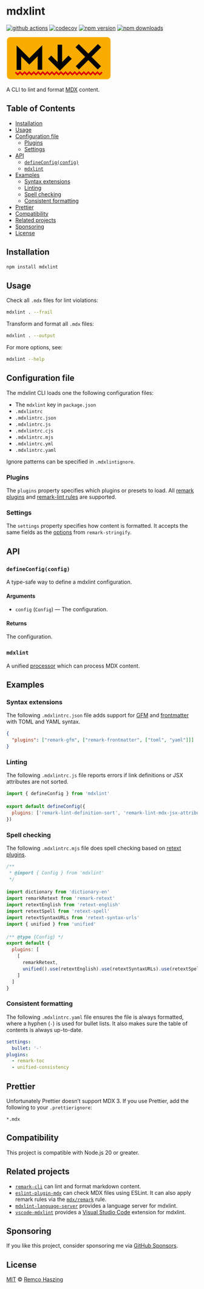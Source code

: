 # mdxlint

[![github actions](https://github.com/remcohaszing/mdxlint/actions/workflows/ci.yaml/badge.svg)](https://github.com/remcohaszing/mdxlint/actions/workflows/ci.yaml)
[![codecov](https://codecov.io/gh/remcohaszing/mdxlint/branch/main/graph/badge.svg)](https://codecov.io/gh/remcohaszing/mdxlint)
[![npm version](https://img.shields.io/npm/v/mdxlint)](https://www.npmjs.com/package/mdxlint)
[![npm downloads](https://img.shields.io/npm/dm/mdxlint)](https://www.npmjs.com/package/mdxlint)

<img alt="" src="./logo.svg">

A CLI to lint and format [MDX](https://mdxjs.com) content.

## Table of Contents

- [Installation](#installation)
- [Usage](#usage)
- [Configuration file](#configuration-file)
  - [Plugins](#plugins)
  - [Settings](#settings)
- [API](#api)
  - [`defineConfig(config)`](#defineconfigconfig)
  - [`mdxlint`](#mdxlint-1)
- [Examples](#examples)
  - [Syntax extensions](#syntax-extensions)
  - [Linting](#linting)
  - [Spell checking](#spell-checking)
  - [Consistent formatting](#consistent-formatting)
- [Prettier](#prettier)
- [Compatibility](#compatibility)
- [Related projects](#related-projects)
- [Sponsoring](#sponsoring)
- [License](#license)

## Installation

```sh
npm install mdxlint
```

## Usage

Check all `.mdx` files for lint violations:

```sh
mdxlint . --frail
```

Transform and format all `.mdx` files:

```sh
mdxlint . --output
```

For more options, see:

```sh
mdxlint --help
```

## Configuration file

The mdxlint CLI loads one the following configuration files:

- The `mdxlint` key in `package.json`
- `.mdxlintrc`
- `.mdxlintrc.json`
- `.mdxlintrc.js`
- `.mdxlintrc.cjs`
- `.mdxlintrc.mjs`
- `.mdxlintrc.yml`
- `.mdxlintrc.yaml`

Ignore patterns can be specified in `.mdxlintignore`.

### Plugins

The `plugins` property specifies which plugins or presets to load. All
[remark plugins](https://github.com/remarkjs/remark/blob/main/doc/plugins.md) and
[remark-lint rules](https://github.com/remarkjs/remark-lint#rules) are supported.

### Settings

The `settings` property specifies how content is formatted. It accepts the same fields as the
[options](https://github.com/remarkjs/remark/tree/main/packages/remark-stringify#options) from
`remark-stringify`.

## API

### `defineConfig(config)`

A type-safe way to define a mdxlint configuration.

#### Arguments

- `config` (`Config`) — The configuration.

#### Returns

The configuration.

### `mdxlint`

A unified [processor](https://github.com/unifiedjs/unified#processor) which can process MDX content.

## Examples

### Syntax extensions

The following `.mdxlintrc.json` file adds support for [GFM](https://github.com/remarkjs/remark-gfm)
and [frontmatter](https://github.com/remarkjs/remark-frontmatter) with TOML and YAML syntax.

```json
{
  "plugins": ["remark-gfm", ["remark-frontmatter", ["toml", "yaml"]]]
}
```

### Linting

The following `.mdxlintrc.js` file reports errors if link definitions or JSX attributes are not
sorted.

```js
import { defineConfig } from 'mdxlint'

export default defineConfig({
  plugins: ['remark-lint-definition-sort', 'remark-lint-mdx-jsx-attribute-sort']
})
```

### Spell checking

The following `.mdxlintrc.mjs` file does spell checking based on
[retext plugins](https://github.com/retextjs/retext/blob/main/doc/plugins.md).

```js
/**
 * @import { Config } from 'mdxlint'
 */

import dictionary from 'dictionary-en'
import remarkRetext from 'remark-retext'
import retextEnglish from 'retext-english'
import retextSpell from 'retext-spell'
import retextSyntaxURLs from 'retext-syntax-urls'
import { unified } from 'unified'

/** @type {Config} */
export default {
  plugins: [
    [
      remarkRetext,
      unified().use(retextEnglish).use(retextSyntaxURLs).use(retextSpell, { dictionary })
    ]
  ]
}
```

### Consistent formatting

The following `.mdxlintrc.yaml` file ensures the file is always formatted, where a hyphen (`-`) is
used for bullet lists. It also makes sure the table of contents is always up-to-date.

```yaml
settings:
  bullet: '-'
plugins:
  - remark-toc
  - unified-consistency
```

## Prettier

Unfortunately Prettier doesn’t support MDX 3. If you use Prettier, add the following to your
`.prettierignore`:

```ignore
*.mdx
```

## Compatibility

This project is compatible with Node.js 20 or greater.

## Related projects

- [`remark-cli`](https://github.com/remarkjs/remark/tree/main/packages/remark-cli) can lint and
  format markdown content.
- [`eslint-plugin-mdx`](https://github.com/mdx-js/eslint-mdx) can check MDX files using ESLint. It
  can also apply remark rules via the [`mdx/remark`](https://github.com/mdx-js/eslint-mdx#mdxremark)
  rule.
- [`mdxlint-language-server`](https://github.com/remcohaszing/mdxlint-language-server) provides a
  language server for mdxlint.
- [`vscode-mdxlint`](https://github.com/remcohaszing/vscode-mdxlint) provides a
  [Visual Studio Code](https://code.visualstudio.com/) extension for mdxlint.

## Sponsoring

If you like this project, consider sponsoring me via
[GitHub Sponsors](https://github.com/sponsors/remcohaszing).

## License

[MIT](LICENSE.md) © [Remco Haszing](https://github.com/remcohaszing)

